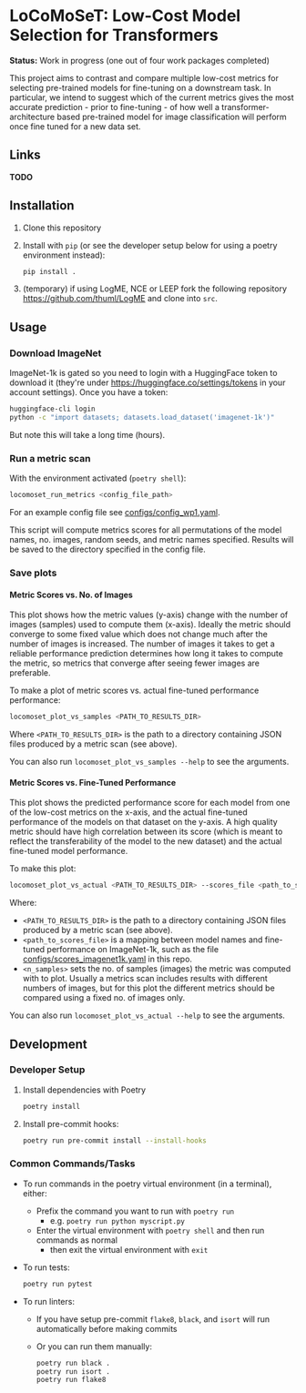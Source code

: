 # LoCoMoSeT: Low-Cost Model Selection for Transformers

**Status:** Work in progress (one out of four work packages completed)

This project aims to contrast and compare multiple low-cost metrics for selecting pre-trained models for fine-tuning on a downstream task. In particular, we intend to suggest which of the current metrics gives the most accurate prediction - prior to fine-tuning - of how well a transformer-architecture based pre-trained model for image classification will perform once fine tuned for a new data set.

## Links

**TODO**

## Installation

1. Clone this repository

2. Install with `pip` (or see the developer setup below for using a poetry environment instead):

   ```bash
   pip install .
   ```

3. (temporary) if using LogME, NCE or LEEP fork the following repository <https://github.com/thuml/LogME> and clone into `src`.

## Usage

### Download ImageNet

ImageNet-1k is gated so you need to login with a HuggingFace token to download it (they're under <https://huggingface.co/settings/tokens> in your account settings). Once you have a token:

```bash
huggingface-cli login
python -c "import datasets; datasets.load_dataset('imagenet-1k')"
```

But note this will take a long time (hours).

### Run a metric scan

With the environment activated (`poetry shell`):

```bash
locomoset_run_metrics <config_file_path>
```

For an example config file see [configs/config_wp1.yaml](configs/config_example.yaml).

This script will compute metrics scores for all permutations of the model names, no. images, random seeds, and metric names specified. Results will be saved to the directory specified in the config file.

### Save plots

#### Metric Scores vs. No. of Images

This plot shows how the metric values (y-axis) change with the number of images (samples) used to compute them (x-axis). Ideally the metric should converge to some fixed value which does not change much after the number of images is increased. The number of images it takes to get a reliable performance prediction determines how long it takes to compute the metric, so metrics that converge after seeing fewer images are preferable.

To make a plot of metric scores vs. actual fine-tuned performance performance:

```bash
locomoset_plot_vs_samples <PATH_TO_RESULTS_DIR>
```

Where  `<PATH_TO_RESULTS_DIR>` is the path to a directory containing JSON files produced by a metric scan (see above).

You can also run `locomoset_plot_vs_samples --help` to see the arguments.

#### Metric Scores vs. Fine-Tuned Performance

This plot shows the predicted performance score for each model from one of the low-cost metrics on the x-axis, and the actual fine-tuned performance of the models on that dataset on the y-axis. A high quality metric should have high correlation between its score (which is meant to reflect the transferability of the model to the new dataset) and the actual fine-tuned model performance.

To make this plot:

```bash
locomoset_plot_vs_actual <PATH_TO_RESULTS_DIR> --scores_file <path_to_scores_file> --n_samples <n_samples>
```

Where:

- `<PATH_TO_RESULTS_DIR>` is the path to a directory containing JSON files produced by a metric scan (see above).
- `<path_to_scores_file>` is a mapping between model names and fine-tuned performance on ImageNet-1k, such as the file [configs/scores_imagenet1k.yaml](configs/scores_imagenet1k.yaml) in this repo.
- `<n_samples>` sets the no. of samples (images) the metric was computed with to plot. Usually a metrics scan includes results with different numbers of images, but for this plot the different metrics should be compared using a fixed no. of images only.

You can also run `locomoset_plot_vs_actual --help` to see the arguments.

## Development

### Developer Setup

1. Install dependencies with Poetry

   ```bash
   poetry install
   ```

2. Install pre-commit hooks:

   ```bash
   poetry run pre-commit install --install-hooks
   ```

### Common Commands/Tasks

- To run commands in the poetry virtual environment (in a terminal), either:
  - Prefix the command you want to run with `poetry run`
    - e.g. `poetry run python myscript.py`
  - Enter the virtual environment with `poetry shell` and then run commands as normal
    - then exit the virtual environment with `exit`

- To run tests:

  ```bash
  poetry run pytest
  ```

- To run linters:
  - If you have setup pre-commit `flake8`, `black`, and `isort` will run automatically before making commits
  - Or you can run them manually:

    ```bash
    poetry run black .
    poetry run isort .
    poetry run flake8
    ```
